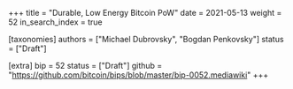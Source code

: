 +++
title = "Durable, Low Energy Bitcoin PoW"
date = 2021-05-13
weight = 52
in_search_index = true

[taxonomies]
authors = ["Michael Dubrovsky", "Bogdan Penkovsky"]
status = ["Draft"]

[extra]
bip = 52
status = ["Draft"]
github = "https://github.com/bitcoin/bips/blob/master/bip-0052.mediawiki"
+++

